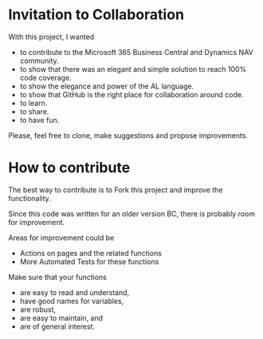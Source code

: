 # Invitation to Collaboration

With this project, I wanted 

- to contribute to the Microsoft 365 Business Central and Dynamics NAV community. 
- to show that there was an elegant and simple solution to reach 100% code coverage.
- to show the elegance and power of the AL language.
- to show that GitHub is the right place for collaboration around code.
- to learn.
- to share.
- to have fun.

Please, feel free to clone, make suggestions and propose improvements. 

# How to contribute

The best way to contribute is to Fork this project and improve the functionality. 

Since this code was written for an older version BC, there is probably room for improvement. 


Areas for improvement could be 

- Actions on pages and the related functions
- More Automated Tests for these functions


Make sure that your functions
- are easy to read and understand, 
- have good names for variables, 
- are robust, 
- are easy to maintain, and
- are of general interest. 
